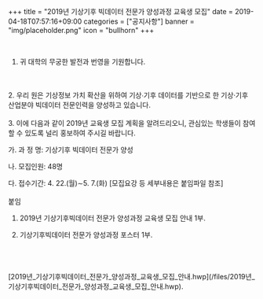 +++
title = "2019년 기상기후 빅데이터 전문가 양성과정 교육생 모집"
date = 2019-04-18T07:57:16+09:00
categories = ["공지사항"]
banner = "img/placeholder.png"
icon = "bullhorn"
+++
<!--more-->
<br>

1. 귀 대학의 무궁한 발전과 번영을 기원합니다.
<br>
<br>
2. 우리 원은 기상정보 가치 확산을 위하여 기상∙기후 데이터를 기반으로 한 기상·기후 산업분야 빅데이터 전문인력을 양성하고 있습니다.
<br>
<br>
3. 이에 다음과 같이 2019년 교육생 모집 계획을 알려드리오니, 관심있는 학생들이 참여할 수 있도록 널리 홍보하여 주시길 바랍니다.

가. 과 정 명: 기상기후 빅데이터 전문가 양성

나. 모집인원: 48명

다. 접수기간: 4. 22.(월)∼5. 7.(화) [모집요강 등 세부내용은 붙임파일 참조]
<br>
<br>
붙임

1. 2019년 기상기후빅데이터 전문가 양성과정 교육생 모집 안내 1부.

2. 기상기후빅데이터 전문가 양성과정 포스터 1부.
<br>

<div class='image'>
<img src="/img/기상기후빅데이터_전문가_양성과정_포스터.jpg" class="img-responsive" alt="">
</div>
<br>

<br>
[2019년_기상기후빅데이터_전문가_양성과정_교육생_모집_안내.hwp](/files/2019년_기상기후빅데이터_전문가_양성과정_교육생_모집_안내.hwp).
<br>
